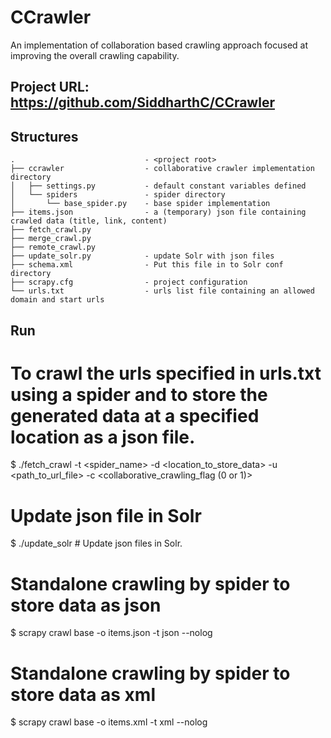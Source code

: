 CCrawler
========

An implementation of collaboration based crawling approach focused at improving the overall crawling capability.

Project URL: https://github.com/SiddharthC/CCrawler
------------

Structures
--------
    .                             - <project root>
    ├── ccrawler                  - collaborative crawler implementation directory
    │   ├── settings.py	          - default constant variables defined
    │   └── spiders               - spider directory
    │       └── base_spider.py    - base spider implementation
    ├── items.json                - a (temporary) json file containing crawled data (title, link, content)
    ├── fetch_crawl.py
    ├── merge_crawl.py
    ├── remote_crawl.py
    ├── update_solr.py            - update Solr with json files
    ├── schema.xml                - Put this file in to Solr conf directory
    ├── scrapy.cfg                - project configuration 
    └── urls.txt                  - urls list file containing an allowed domain and start urls


Run
--------

# To crawl the urls specified in urls.txt using a spider and to store the generated data at a specified location as a json file.
$ ./fetch_crawl -t <spider_name> -d <location_to_store_data> -u <path_to_url_file> -c <collaborative_crawling_flag (0 or 1)>

# Update json file in Solr       
$ ./update_solr  # Update json files in Solr.
    
# Standalone crawling by spider to store data as json
$ scrapy crawl base -o items.json -t json --nolog
    
# Standalone crawling by spider to store data as xml
$ scrapy crawl base -o items.xml -t xml --nolog